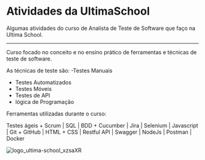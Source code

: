 # Atividades da UltimaSchool
 Algumas atividades do curso de Analista de Teste de Software que faço na Ultima School. 
 _________________________________________________________________________________________
 
Curso focado no conceito e no ensino prático de ferramentas e técnicas de teste de software.

As técnicas de teste são:
-Testes Manuais
- Testes Automatizados
- Testes Móveis
- Testes de API
- lógica de Programação

Ferramentas utilizadas durante o curso: 

Testes ágeis + Scrum | SQL | BDD + Cucumber | Jira | Selenium | Javascript | Git + GitHub | HTML + CSS | Restful API | Swagger | NodeJs | Postman | Docker

![logo_ultima-school_xzsaXR](https://user-images.githubusercontent.com/110741158/219950981-ffde503d-1cc8-4a3f-85c7-96df9788b886.png)
